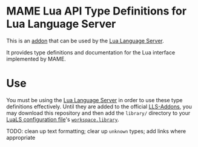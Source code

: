 # MAME Lua API Type Definitions for Lua Language Server
This is an [addon](https://github.com/LuaLS/lua-language-server/wiki/Addons) that can be used by the [Lua Language Server](https://github.com/LuaLS/lua-language-server).

It provides type definitions and documentation for the Lua interface implemented by MAME.

# Use
You must be using the [Lua Language Server](https://github.com/LuaLS/lua-language-server) in order to use these type definitions effectively. Until they are added to the official [LLS-Addons](https://github.com/LuaLS/LLS-Addons), you may download this repository and then add the `library/` directory to your [LuaLS configuration file](https://github.com/LuaLS/lua-language-server/wiki/Configuration-File)'s [`workspace.library`](https://github.com/LuaLS/lua-language-server/wiki/Settings#workspacelibrary).


TODO: clean up text formatting; clear up `unknown` types; add links where appropriate